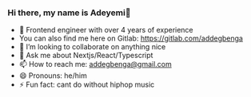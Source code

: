 ### Hi there, my name is Adeyemi👋
<!-- 
**addegbenga/addegbenga** is a ✨ _special_ ✨ repository because its `README.md` (this file) appears on your GitHub profile. -->

- 🌱 Frontend engineer with over 4 years of experience
- You can also find me here on Gitlab: https://gitlab.com/addegbenga
- 🤔 I’m looking to collaborate on anything nice
- 💬 Ask me about Nextjs/React/Typescript
- 📫 How to reach me: addegbenga@gmail.com
- 😄 Pronouns: he/him
- ⚡ Fun fact: cant do without hiphop music
